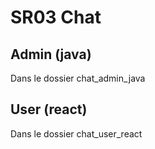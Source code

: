 # SR03 Chat

## Admin (java)
Dans le dossier chat_admin_java

## User (react)
Dans le dossier chat_user_react